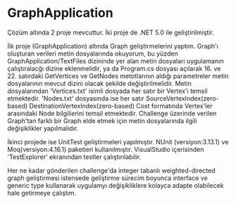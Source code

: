 # GraphApplication

Çözüm altında 2 proje mevcuttur. İki proje de .NET 5.0 ile geliştirilmiştir.

İlk proje (GraphApplication) altında Graph geliştirmelerini yaptım. Graph'ı oluşturan verileri metin dosyalarında okuyorum, bu yüzden GraphApplication/TextFiles dizininde yer alan metin dosyaları uygulamanın çalıştıralacğı dizine eklenmelidir, ya da Program.cs dosyası açılarak 16. ve 22. satırdaki GetVertices ve GetNodes metotlarının aldığı parametreler metin dosyalarının mevcut dizini olacak şekilde değiştirilmelidir. Metin dosyalarından 'Vertices.txt' isimli dosyada her satır bir Vertex'i temsil etmektedir. 'Nodes.txt' dosyasında ise her satır SourceVertexIndex(zero-based) DestinationVertexIndex(zero-based) Cost formatında Vertex'ler arasındaki Node bilgilierini temsil etmektedir. Challenge üzerinde verilen Graph'tan farklı bir Graph elde etmek için metin dosyalarında ilgili değişiklikler yapılmalıdır. 

İkinci projede ise UnitTest geliştirmeleri yapılmıştır. NUnit (versiyon:3.13.1) ve Moq(versiyon:4.16.1) paketleri kullanılmıştır. VisualStudio içerisinden 'TestExplorer' ekranından testler çalıştırılabilir.

Her ne kadar gönderilen challenge'da integer tabanlı weighted-directed graph geliştirmesi istensede geliştirme sürecim boyunca interface ve generic type kullanarak uygulamyı değişikliklere kolayca adapte olabilecek hale getirmeye çalıştım.
